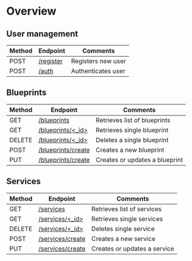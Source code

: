 # Overview

## User management
Method | Endpoint | Comments
---|---|---
POST|[/register](endpoints/register/post.md)|Registers new user
POST|[/auth](endpoints/auth/post.md)|Authenticates user

## Blueprints
Method | Endpoint | Comments
---|---|---
GET|[/blueprints](endpoints/blueprints/get.md)|Retrieves list of blueprints
GET|[/blueprints/<_id>](endpoints/blueprints_id/get.md)|Retrieves single blueprint
DELETE|[/blueprints/<_id>](endpoints/blueprints_id/delete.md)|Deletes a single blueprint
POST|[/blueprints/create](endpoints/blueprints_create/post.md)|Creates a new blueprint
PUT|[/blueprints/create](endpoints/blueprints_create/put.md)|Creates or updates a blueprint

## Services
Method | Endpoint | Comments
---|---|---
GET|[/services](endpoints/services/get.md)|Retrieves list of services
GET|[/services/<_id>](endpoints/services_id/get.md)|Retrieves single services
DELETE|[/services/<_id>](endpoints/services_id/delete.md)|Deletes single service
POST|[/services/create](endpoints/services_create/post.md)|Creates a new service
PUT|[/services/create](endpoints/services_create/put.md)|Creates or updates a service